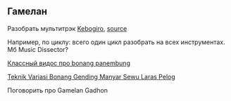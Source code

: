 Гамелан
---

Разобрать мультитрэк [Kebogiro](https://www.dropbox.com/scl/fi/lzeqy3lpedvnpuc4giobi/Kebogiro-Multitrack.rar?rlkey=1ovfq0dv5tnok30ypxywpfoq1&dl=0), [source](https://www.youtube.com/watch?v=CABQYX19W64)

Например, по циклу: всего один цикл разобрать на всех инструментах. Мб Music Dissector?

[Классный видос про bonang panembung](https://www.youtube.com/watch?v=x_OyLzIvK0U)

[Teknik Variasi Bonang Gending Manyar Sewu Laras Pelog](https://www.youtube.com/watch?v=kV1m2YR_Ihk)

Поговорить про Gamelan Gadhon
